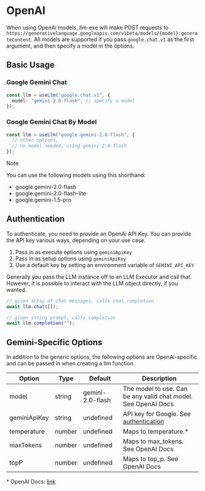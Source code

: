 # OpenAI

When using OpenAi models, llm-exe will make POST requests to `https://generativelanguage.googleapis.com/v1beta/models/{model}:generateContent`. All models are supported if you pass `google.chat.v1` as the first argument, and then specify a model in the options.

## Basic Usage

### Google Gemini Chat

```ts
const llm = useLlm("google.chat.v1", {
  model: "gemini-2.0-flash", // specify a model
});
```

### Google Gemini Chat By Model

```ts
const llm = useLlm("google.gemini-2.0-flash", {
  // other options,
  // no model needed, using gemini-2.0-flash
});
```

> [!NOTE]
> You can use the following models using this shorthand:
>
> - google.gemini-2.0-flash
> - google.gemini-2.0-flash-lite
> - google.gemini-1.5-pro

## Authentication

To authenticate, you need to provide an OpenAi API Key. You can provide the API key various ways, depending on your use case.

1. Pass in as execute options using `geminiApiKey`
2. Pass in as setup options using `geminiApiKey`
3. Use a default key by setting an environment variable of `GEMINI_API_KEY`

Generally you pass the LLM instance off to an LLM Executor and call that. However, it is possible to interact with the LLM object directly, if you wanted.

```ts
// given array of chat messages, calls chat completion
await llm.chat([]);

// given string prompt, calls completion
await llm.completion("");
```

## Gemini-Specific Options

In addition to the generic options, the following options are OpenAi-specific and can be passed in when creating a llm function.

| Option       | Type   | Default          | Description                                                          |
| ------------ | ------ | ---------------- | -------------------------------------------------------------------- |
| model        | string | gemini-2.0-flash | The model to use. Can be any valid chat model. See OpenAI Docs       |
| geminiApiKey | string | undefined        | API key for Google. See [authentication](/llm/google#authentication) |
| temperature  | number | undefined        | Maps to temperature.\*                                               |
| maxTokens    | number | undefined        | Maps to max_tokens. See OpenAI Docs                                  |
| topP         | number | undefined        | Maps to top_p. See OpenAI Docs                                       |

\* OpenAI Docs: [link](https://ai.google.dev/gemini-api/docs)
